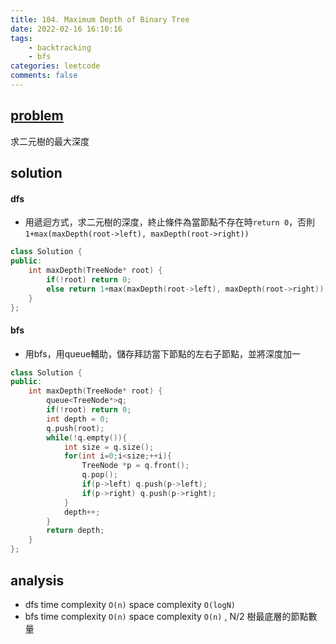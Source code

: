 ```yaml
---
title: 104. Maximum Depth of Binary Tree
date: 2022-02-16 16:10:16
tags:  
    - backtracking
    - bfs
categories: leetcode
comments: false
---
```



## [problem](https://leetcode.com/problems/maximum-depth-of-binary-tree/)

求二元樹的最大深度

## solution

#### dfs
- 用遞迴方式，求二元樹的深度，終止條件為當節點不存在時`return 0`，否則`1+max(maxDepth(root->left), maxDepth(root->right))`
```c++
class Solution {
public:
    int maxDepth(TreeNode* root) {
        if(!root) return 0;
        else return 1+max(maxDepth(root->left), maxDepth(root->right));
    }
};
```

#### bfs
- 用bfs，用queue輔助，儲存拜訪當下節點的左右子節點，並將深度加一
```c++
class Solution {
public:
    int maxDepth(TreeNode* root) {
        queue<TreeNode*>q;
        if(!root) return 0;
        int depth = 0;
        q.push(root);
        while(!q.empty()){
            int size = q.size();
            for(int i=0;i<size;++i){
                TreeNode *p = q.front();
                q.pop();
                if(p->left) q.push(p->left);
                if(p->right) q.push(p->right);
            }
            depth++;
        }
        return depth;
    }
};
```
## analysis

- dfs 
time complexity `O(n)`
space complexity `O(logN)`
- bfs 
time complexity `O(n)`
space complexity `O(n)` , N/2 樹最底層的節點數量
